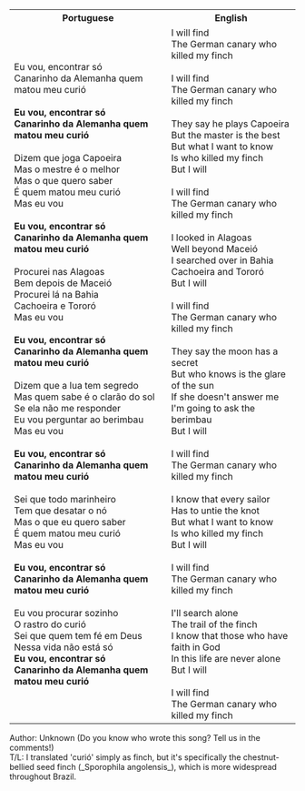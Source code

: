 <table class="capoeira-table">
    <tr class="header-row">
        <th>Portuguese</th>
        <th>English</th>
    </tr>
    <tr>
        <td>Eu vou, encontrar só<br>
        Canarinho da Alemanha quem matou meu curió<br>
        <br>
        <strong>Eu vou, encontrar só<br>
        Canarinho da Alemanha quem matou meu curió</strong><br>
        <br>
        Dizem que joga Capoeira<br>
        Mas o mestre é o melhor<br>
        Mas o que quero saber<br>
        É quem matou meu curió<br>
        Mas eu vou<br>
        <br>
        <strong>Eu vou, encontrar só<br>
        Canarinho da Alemanha quem matou meu curió</strong><br>
        <br>
        Procurei nas Alagoas<br>
        Bem depois de Maceió<br>
        Procurei lá na Bahia<br>
        Cachoeira e Tororó<br>
        Mas eu vou<br>
        <br>
        <strong>Eu vou, encontrar só<br>
        Canarinho da Alemanha quem matou meu curió</strong><br>
        <br>
        Dizem que a lua tem segredo<br>
        Mas quem sabe é o clarão do sol<br>
        Se ela não me responder<br>
        Eu vou perguntar ao berimbau<br>
        Mas eu vou<br>
        <br>
        <strong>Eu vou, encontrar só<br>
        Canarinho da Alemanha quem matou meu curió</strong><br>
        <br>
        Sei que todo marinheiro<br>
        Tem que desatar o nó<br>
        Mas o que eu quero saber<br>
        É quem matou meu curió<br>
        Mas eu vou<br>
        <br>
        <strong>Eu vou, encontrar só<br>
        Canarinho da Alemanha quem matou meu curió</strong><br>
        <br>
        Eu vou procurar sozinho<br>
        O rastro do curió<br>
        Sei que quem tem fé em Deus<br>
        Nessa vida não está só<br>
        <strong>Eu vou, encontrar só<br>
        Canarinho da Alemanha quem matou meu curió</strong></td>
        <td>I will find<br>
        The German canary who killed my finch<br>
        <br>
        I will find<br>
        The German canary who killed my finch<br>
        <br>
        They say he plays Capoeira<br>
        But the master is the best<br>
        But what I want to know<br>
        Is who killed my finch<br>
        But I will<br>
        <br>
        I will find<br>
        The German canary who killed my finch<br>
        <br>
        I looked in Alagoas<br>
        Well beyond Maceió<br>
        I searched over in Bahia<br>
        Cachoeira and Tororó<br>
        But I will<br>
        <br>
        I will find<br>
        The German canary who killed my finch<br>
        <br>
        They say the moon has a secret<br>
        But who knows is the glare of the sun<br>
        If she doesn't answer me<br>
        I'm going to ask the berimbau<br>
        But I will<br>
        <br>
        I will find<br>
        The German canary who killed my finch<br>
        <br>
        I know that every sailor<br>
        Has to untie the knot<br>
        But what I want to know<br>
        Is who killed my finch<br>
        But I will<br>
        <br>
        I will find<br>
        The German canary who killed my finch<br>
        <br>
        I'll search alone<br>
        The trail of the finch<br>
        I know that those who have faith in God<br>
        In this life are never alone<br>
        But I will<br>
        <br>
        I will find<br>
        The German canary who killed my finch</td>
    </tr>
</table>

<figcaption>
Author: Unknown (Do you know who wrote this song? Tell us in the comments!)<br>
T/L: I translated 'curió' simply as finch, but it's specifically the chestnut-bellied seed finch (_Sporophila angolensis_), which is more widespread throughout Brazil.
</figcaption>